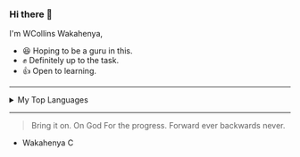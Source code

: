 ### Hi there 👋

<!-- TO DO : Add more details about me later -->

I'm WCollins Wakahenya,
- :satisfied: Hoping to be a guru in this.
- :fist: Definitely up to the task.
- :thumbsup: Open to learning.
-----------------------


<details>
<summary>My Top Languages</summary>

| LIST |  Languages  |
|-----:|-------------|
|     1| Java Script |
|     2| Python      |
|     3| SQL         |
|     4| HTML        |
|     5| CSS         |
|     6| PHP         |
|     7| REACT JS    |
|     8| APIs        |
</details>


------------------------
> Bring it on.
> On God For the progress.
> Forward ever backwards never.
- Wakahenya C
